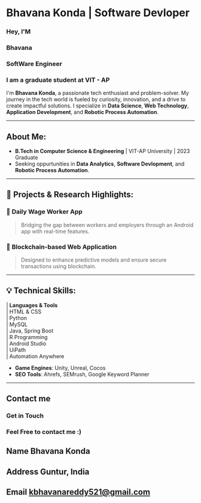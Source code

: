 #  Bhavana Konda | Software Devloper

### Hey, I'M
### Bhavana 
### SoftWare Engineer

### I am a graduate student at VIT - AP

I'm **Bhavana Konda**, a passionate tech enthusiast and problem-solver. My journey in the tech world is fueled by curiosity, innovation, and a drive to create impactful solutions. I specialize in **Data Science**, **Web Technology**, **Application Development**, and **Robotic Process Automation**.

---

##  About Me:
-  **B.Tech in Computer Science & Engineering** | VIT-AP University | 2023 Graduate
-  Seeking oppurtunities in **Data Analytics**, **Software Devlopment**, and **Robotic Process Automation**.

---

## 🔨 Projects & Research Highlights:
### 🔑 **Daily Wage Worker App**
> Bridging the gap between workers and employers through an Android app with real-time features.

### 🔗 **Blockchain-based Web Application**
> Designed to enhance predictive models and ensure secure transactions using blockchain.

---

## 💡 Technical Skills:
| **Languages & Tools**   
| HTML & CSS              
| Python               
| MySQL                  
| Java, Spring Boot   
| R Programming           
| Android Studio          
| UiPath                  
| Automation Anywhere      


- **Game Engines**: Unity, Unreal, Cocos
- **SEO Tools**: Ahrefs, SEMrush, Google Keyword Planner

---

##  Contact me
### Get in Touch
### Feel Free to contact me :)

## Name  Bhavana Konda 
## Address Guntur, India 
## Email  kbhavanareddy521@gmail.com 

